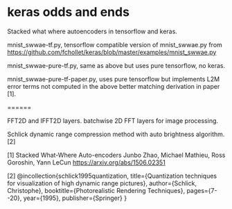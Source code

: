 # keras odds and ends

Stacked what where autoencoders in tensorflow and keras.

mnist_swwae-tf.py, tensorflow compatible version of mnist_swwae.py from https://github.com/fchollet/keras/blob/master/examples/mnist_swwae.py

mnist_swwae-pure-tf.py, same as above but uses pure tensorflow, no keras.

mnist_swwae-pure-tf-paper.py, uses pure tensorflow but implements L2M error terms not computed in the above better matching derivation in paper [1]. 

======

FFT2D and IFFT2D layers. batchwise 2D FFT layers for image processing.

Schlick dynamic range compression method with auto brightness algorithm. [2]

[1] 
Stacked What-Where Auto-encoders
Junbo Zhao, Michael Mathieu, Ross Goroshin, Yann LeCun
https://arxiv.org/abs/1506.02351

[2]
@incollection{schlick1995quantization,
  title={Quantization techniques for visualization of high dynamic range pictures},
  author={Schlick, Christophe},
  booktitle={Photorealistic Rendering Techniques},
  pages={7--20},
  year={1995},
  publisher={Springer}
}


